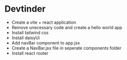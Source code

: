 # Devtinder

- Create a vite + react application
- Remove unecessary code and create a hello world app
- Install tailwind css
- Install daisyUi
- Add navBar component to app.jsx
- Create a NavBar.jsx file in seperate components folder
- Install react router
